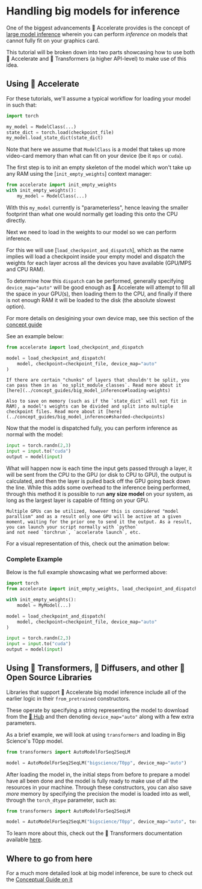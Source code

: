 <!--Copyright 2022 The HuggingFace Team. All rights reserved.

Licensed under the Apache License, Version 2.0 (the "License"); you may not use this file except in compliance with
the License. You may obtain a copy of the License at

http://www.apache.org/licenses/LICENSE-2.0

Unless required by applicable law or agreed to in writing, software distributed under the License is distributed on
an "AS IS" BASIS, WITHOUT WARRANTIES OR CONDITIONS OF ANY KIND, either express or implied. See the License for the
specific language governing permissions and limitations under the License.

⚠️ Note that this file is in Markdown but contain specific syntax for our doc-builder (similar to MDX) that may not be
rendered properly in your Markdown viewer.
-->

# Handling big models for inference

One of the biggest advancements 🤗 Accelerate provides is the concept of [large model inference](../concept_guides/big_model_inference) wherein you can perform *inference* on models that cannot fully fit on your graphics card. 

This tutorial will be broken down into two parts showcasing how to use both 🤗 Accelerate and 🤗 Transformers (a higher API-level) to make use of this idea.

## Using 🤗 Accelerate

For these tutorials, we'll assume a typical workflow for loading your model in such that:

```py
import torch

my_model = ModelClass(...)
state_dict = torch.load(checkpoint_file)
my_model.load_state_dict(state_dict)
```

Note that here we assume that `ModelClass` is a model that takes up more video-card memory than what can fit on your device (be it `mps` or `cuda`).

The first step is to init an empty skeleton of the model which won't take up any RAM using the [`init_empty_weights`] context manager:

```py
from accelerate import init_empty_weights
with init_empty_weights():
    my_model = ModelClass(...)
```

With this `my_model` currently is "parameterless", hence leaving the smaller footprint than what one would normally get loading this onto the CPU directly. 

Next we need to load in the weights to our model so we can perform inference.

For this we will use [`load_checkpoint_and_dispatch`], which as the name implies will load a checkpoint inside your empty model and dispatch the weights for each layer across all the devices you have available (GPU/MPS and CPU RAM). 

To determine how this `dispatch` can be performed, generally specifying `device_map="auto"` will be good enough as 🤗 Accelerate
will attempt to fill all the space in your GPU(s), then loading them to the CPU, and finally if there is not enough RAM it will be loaded to the disk (the absolute slowest option). 

<Tip>

For more details on desigining your own device map, see this section of the [concept guide](../concept_guide/big_model_inference#desigining-a-device-map)

</Tip>

See an example below:

```py
from accelerate import load_checkpoint_and_dispatch

model = load_checkpoint_and_dispatch(
    model, checkpoint=checkpoint_file, device_map="auto"
)
```

<Tip>

    If there are certain "chunks" of layers that shouldn't be split, you can pass them in as `no_split_module_classes`. Read more about it [here](../concept_guides/big_model_inference#loading-weights)

</Tip>

<Tip>

    Also to save on memory (such as if the `state_dict` will not fit in RAM), a model's weights can be divided and split into multiple checkpoint files. Read more about it [here](../concept_guides/big_model_inference#sharded-checkpoints)

</Tip>

Now that the model is dispatched fully, you can perform inference as normal with the model:

```py
input = torch.randn(2,3)
input = input.to("cuda")
output = model(input)
```

What will happen now is each time the input gets passed through a layer, it will be sent from the CPU to the GPU (or disk to CPU to GPU), the output is calculated, and then the layer is pulled back off the GPU going back down the line. While this adds some overhead to the inference being performed, through this method it is possible to run **any size model** on your system, as long as the largest layer is capable of fitting on your GPU. 

<Tip>

    Multiple GPUs can be utilized, however this is considered "model parallism" and as a result only one GPU will be active at a given moment, waiting for the prior one to send it the output. As a result, you can launch your script normally with `python`
    and not need `torchrun`, `accelerate launch`, etc.

</Tip>

For a visual representation of this, check out the animation below:

<Youtube id="MWCSGj9jEAo" />

### Complete Example

Below is the full example showcasing what we performed above:

```py
import torch
from accelerate import init_empty_weights, load_checkpoint_and_dispatch

with init_empty_weights():
    model = MyModel(...)

model = load_checkpoint_and_dispatch(
    model, checkpoint=checkpoint_file, device_map="auto"
)

input = torch.randn(2,3)
input = input.to("cuda")
output = model(input)
```

## Using 🤗 Transformers, 🤗 Diffusers, and other 🤗 Open Source Libraries

Libraries that support 🤗 Accelerate big model inference include all of the earlier logic in their `from_pretrained` constructors. 

These operate by specifying a string representing the model to download from the [🤗 Hub](https://hf.co/models) and then denoting `device_map="auto"` along with a few extra parameters. 

As a brief example, we will look at using `transformers` and loading in Big Science's T0pp model. 

```py
from transformers import AutoModelForSeq2SeqLM

model = AutoModelForSeq2SeqLM("bigscience/T0pp", device_map="auto")
```

After loading the model in, the initial steps from before to prepare a model have all been done and the model is fully
ready to make use of all the resources in your machine. Through these constructors, you can also save *more* memory by
specifying the precision the model is loaded into as well, through the `torch_dtype` parameter, such as:

```py
from transformers import AutoModelForSeq2SeqLM

model = AutoModelForSeq2SeqLM("bigscience/T0pp", device_map="auto", torch_dtype=torch.float16)
```

To learn more about this, check out the 🤗 Transformers documentation available [here](https://huggingface.co/docs/transformers/main/en/main_classes/model#large-model-loading).

## Where to go from here

For a much more detailed look at big model inference, be sure to check out the [Conceptual Guide on it](../concept_guides/big_model_inference.md)